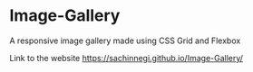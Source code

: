 # Image-Gallery

A responsive image gallery made using CSS Grid and Flexbox

Link to the website https://sachinnegi.github.io/Image-Gallery/
